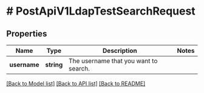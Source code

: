 # # PostApiV1LdapTestSearchRequest

## Properties

Name | Type | Description | Notes
------------ | ------------- | ------------- | -------------
**username** | **string** | The username that you want to search. |

[[Back to Model list]](../../README.md#models) [[Back to API list]](../../README.md#endpoints) [[Back to README]](../../README.md)
